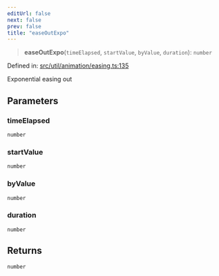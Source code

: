 ```yaml
---
editUrl: false
next: false
prev: false
title: "easeOutExpo"
---
```


> **easeOutExpo**(`timeElapsed`, `startValue`, `byValue`, `duration`): `number`

Defined in: [src/util/animation/easing.ts:135](https://github.com/fabricjs/fabric.js/blob/8748628df7e9de00ba77413bfc3ad9e9fe9d4f30/src/util/animation/easing.ts#L135)

Exponential easing out

## Parameters

### timeElapsed

`number`

### startValue

`number`

### byValue

`number`

### duration

`number`

## Returns

`number`
